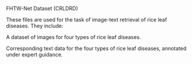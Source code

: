 FHTW-Net Dataset (CRLDRD)

These files are used for the task of image-text retrieval of rice leaf diseases. They include:

A dataset of images for four types of rice leaf diseases.

Corresponding text data for the four types of rice leaf diseases, annotated under expert guidance.
